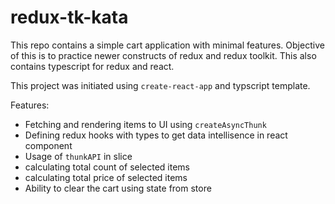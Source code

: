 # redux-tk-kata
This repo contains a simple cart application with minimal features. Objective of this is to practice newer constructs of redux and redux toolkit. This also contains typescript for redux and react. 

This project was initiated using `create-react-app` and typscript template.

Features:
- Fetching and rendering items to UI using `createAsyncThunk`
- Defining redux hooks with types to get data intellisence in react component
- Usage of `thunkAPI` in slice
- calculating total count of selected items
- calculating total price of selected items
- Ability to clear the cart using state from store

